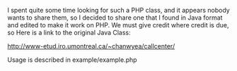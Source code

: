 I spent quite some time looking for such a PHP class, and it appears nobody wants to share them, so I decided to share one that I found in Java format and edited to make it work on PHP. We must give credit where credit is due, so Here is a link to the original Java Class:

http://www-etud.iro.umontreal.ca/~chanwyea/callcenter/

Usage is described in example/example.php
